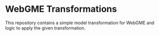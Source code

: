 # WebGME Transformations
This repository contains a simple model transformation for WebGME and logic to apply the given transformation.
